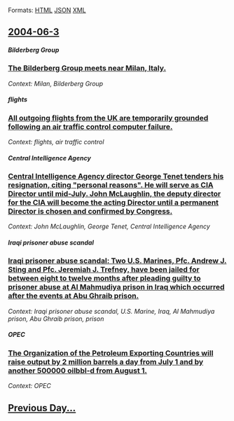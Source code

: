 
Formats: [HTML](2004/06/3/index.html)  [JSON](2004/06/3/index.json)  [XML](2004/06/3/index.xml)  

## [2004-06-3](/news/2004/06/3/index.md)

##### Bilderberg Group
### [ The Bilderberg Group meets near Milan, Italy. ](/news/2004/06/3/the-bilderberg-group-meets-near-milan-italy.md)
_Context: Milan, Bilderberg Group_

##### flights
### [ All outgoing flights from the UK are temporarily grounded following an air traffic control computer failure. ](/news/2004/06/3/all-outgoing-flights-from-the-uk-are-temporarily-grounded-following-an-air-traffic-control-computer-failure.md)
_Context: flights, air traffic control_

##### Central Intelligence Agency
### [ Central Intelligence Agency director George Tenet tenders his resignation, citing "personal reasons". He will serve as CIA Director until mid-July. John McLaughlin, the deputy director for the CIA will become the acting Director until a permanent Director is chosen and confirmed by Congress. ](/news/2004/06/3/central-intelligence-agency-director-george-tenet-tenders-his-resignation-citing-personal-reasons-he-will-serve-as-cia-director-until-m.md)
_Context: John McLaughlin, George Tenet, Central Intelligence Agency_

##### Iraqi prisoner abuse scandal
### [ Iraqi prisoner abuse scandal: Two U.S. Marines, Pfc. Andrew J. Sting and Pfc. Jeremiah J. Trefney, have been jailed for between eight to twelve months after pleading guilty to prisoner abuse at Al Mahmudiya prison in Iraq which occurred after the events at Abu Ghraib prison. ](/news/2004/06/3/iraqi-prisoner-abuse-scandal-two-u-s-marines-pfc-andrew-j-sting-and-pfc-jeremiah-j-trefney-have-been-jailed-for-between-eight-to-tw.md)
_Context: Iraqi prisoner abuse scandal, U.S. Marine, Iraq, Al Mahmudiya prison, Abu Ghraib prison, prison_

##### OPEC
### [ The Organization of the Petroleum Exporting Countries will raise output by 2 million barrels a day from July 1 and by another 500000 oilbbl-d from August 1. ](/news/2004/06/3/the-organization-of-the-petroleum-exporting-countries-will-raise-output-by-2-million-barrels-a-day-from-july-1-and-by-another-500000-oilbbl.md)
_Context: OPEC_

## [Previous Day...](/news/2004/06/2/index.md)

